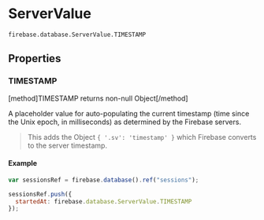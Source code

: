 # ServerValue

```
firebase.database.ServerValue.TIMESTAMP
```

## Properties

### TIMESTAMP
[method]TIMESTAMP returns non-null Object[/method]

A placeholder value for auto-populating the current timestamp (time since the Unix epoch, in milliseconds) as determined by the Firebase servers.

> This adds the Object `{ '.sv': 'timestamp' }` which Firebase converts to the server timestamp.

#### Example

```js
var sessionsRef = firebase.database().ref("sessions");

sessionsRef.push({
  startedAt: firebase.database.ServerValue.TIMESTAMP
});
```
